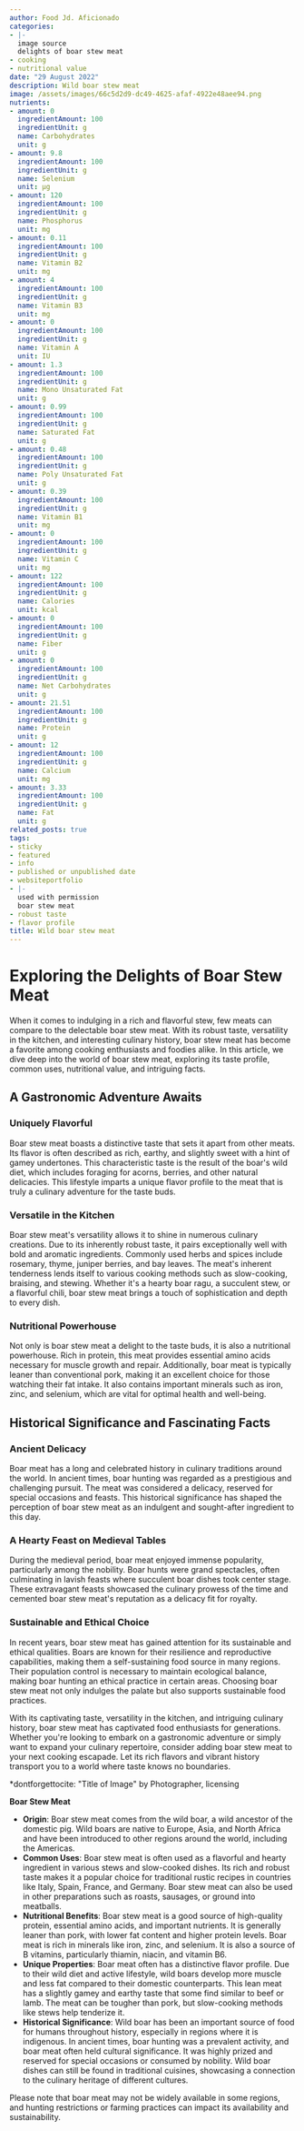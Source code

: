 ```yaml
---
author: Food Jd. Aficionado
categories:
- |-
  image source
  delights of boar stew meat
- cooking
- nutritional value
date: "29 August 2022"
description: Wild boar stew meat
image: /assets/images/66c5d2d9-dc49-4625-afaf-4922e48aee94.png
nutrients:
- amount: 0
  ingredientAmount: 100
  ingredientUnit: g
  name: Carbohydrates
  unit: g
- amount: 9.8
  ingredientAmount: 100
  ingredientUnit: g
  name: Selenium
  unit: µg
- amount: 120
  ingredientAmount: 100
  ingredientUnit: g
  name: Phosphorus
  unit: mg
- amount: 0.11
  ingredientAmount: 100
  ingredientUnit: g
  name: Vitamin B2
  unit: mg
- amount: 4
  ingredientAmount: 100
  ingredientUnit: g
  name: Vitamin B3
  unit: mg
- amount: 0
  ingredientAmount: 100
  ingredientUnit: g
  name: Vitamin A
  unit: IU
- amount: 1.3
  ingredientAmount: 100
  ingredientUnit: g
  name: Mono Unsaturated Fat
  unit: g
- amount: 0.99
  ingredientAmount: 100
  ingredientUnit: g
  name: Saturated Fat
  unit: g
- amount: 0.48
  ingredientAmount: 100
  ingredientUnit: g
  name: Poly Unsaturated Fat
  unit: g
- amount: 0.39
  ingredientAmount: 100
  ingredientUnit: g
  name: Vitamin B1
  unit: mg
- amount: 0
  ingredientAmount: 100
  ingredientUnit: g
  name: Vitamin C
  unit: mg
- amount: 122
  ingredientAmount: 100
  ingredientUnit: g
  name: Calories
  unit: kcal
- amount: 0
  ingredientAmount: 100
  ingredientUnit: g
  name: Fiber
  unit: g
- amount: 0
  ingredientAmount: 100
  ingredientUnit: g
  name: Net Carbohydrates
  unit: g
- amount: 21.51
  ingredientAmount: 100
  ingredientUnit: g
  name: Protein
  unit: g
- amount: 12
  ingredientAmount: 100
  ingredientUnit: g
  name: Calcium
  unit: mg
- amount: 3.33
  ingredientAmount: 100
  ingredientUnit: g
  name: Fat
  unit: g
related_posts: true
tags:
- sticky
- featured
- info
- published or unpublished date
- websiteportfolio
- |-
  used with permission
  boar stew meat
- robust taste
- flavor profile
title: Wild boar stew meat
---
```

# Exploring the Delights of Boar Stew Meat



When it comes to indulging in a rich and flavorful stew, few meats can compare to the delectable boar stew meat. With its robust taste, versatility in the kitchen, and interesting culinary history, boar stew meat has become a favorite among cooking enthusiasts and foodies alike. In this article, we dive deep into the world of boar stew meat, exploring its taste profile, common uses, nutritional value, and intriguing facts.

## A Gastronomic Adventure Awaits

### Uniquely Flavorful
Boar stew meat boasts a distinctive taste that sets it apart from other meats. Its flavor is often described as rich, earthy, and slightly sweet with a hint of gamey undertones. This characteristic taste is the result of the boar's wild diet, which includes foraging for acorns, berries, and other natural delicacies. This lifestyle imparts a unique flavor profile to the meat that is truly a culinary adventure for the taste buds.

### Versatile in the Kitchen
Boar stew meat's versatility allows it to shine in numerous culinary creations. Due to its inherently robust taste, it pairs exceptionally well with bold and aromatic ingredients. Commonly used herbs and spices include rosemary, thyme, juniper berries, and bay leaves. The meat's inherent tenderness lends itself to various cooking methods such as slow-cooking, braising, and stewing. Whether it's a hearty boar ragu, a succulent stew, or a flavorful chili, boar stew meat brings a touch of sophistication and depth to every dish.

### Nutritional Powerhouse
Not only is boar stew meat a delight to the taste buds, it is also a nutritional powerhouse. Rich in protein, this meat provides essential amino acids necessary for muscle growth and repair. Additionally, boar meat is typically leaner than conventional pork, making it an excellent choice for those watching their fat intake. It also contains important minerals such as iron, zinc, and selenium, which are vital for optimal health and well-being.

## Historical Significance and Fascinating Facts

### Ancient Delicacy
Boar meat has a long and celebrated history in culinary traditions around the world. In ancient times, boar hunting was regarded as a prestigious and challenging pursuit. The meat was considered a delicacy, reserved for special occasions and feasts. This historical significance has shaped the perception of boar stew meat as an indulgent and sought-after ingredient to this day.

### A Hearty Feast on Medieval Tables
During the medieval period, boar meat enjoyed immense popularity, particularly among the nobility. Boar hunts were grand spectacles, often culminating in lavish feasts where succulent boar dishes took center stage. These extravagant feasts showcased the culinary prowess of the time and cemented boar stew meat's reputation as a delicacy fit for royalty.

### Sustainable and Ethical Choice
In recent years, boar stew meat has gained attention for its sustainable and ethical qualities. Boars are known for their resilience and reproductive capabilities, making them a self-sustaining food source in many regions. Their population control is necessary to maintain ecological balance, making boar hunting an ethical practice in certain areas. Choosing boar stew meat not only indulges the palate but also supports sustainable food practices.

With its captivating taste, versatility in the kitchen, and intriguing culinary history, boar stew meat has captivated food enthusiasts for generations. Whether you're looking to embark on a gastronomic adventure or simply want to expand your culinary repertoire, consider adding boar stew meat to your next cooking escapade. Let its rich flavors and vibrant history transport you to a world where taste knows no boundaries.

*dontforgettocite: "Title of Image" by Photographer, licensing

**Boar Stew Meat**

- **Origin**: Boar stew meat comes from the wild boar, a wild ancestor of the domestic pig. Wild boars are native to Europe, Asia, and North Africa and have been introduced to other regions around the world, including the Americas.
- **Common Uses**: Boar stew meat is often used as a flavorful and hearty ingredient in various stews and slow-cooked dishes. Its rich and robust taste makes it a popular choice for traditional rustic recipes in countries like Italy, Spain, France, and Germany. Boar stew meat can also be used in other preparations such as roasts, sausages, or ground into meatballs.
- **Nutritional Benefits**: Boar stew meat is a good source of high-quality protein, essential amino acids, and important nutrients. It is generally leaner than pork, with lower fat content and higher protein levels. Boar meat is rich in minerals like iron, zinc, and selenium. It is also a source of B vitamins, particularly thiamin, niacin, and vitamin B6.
- **Unique Properties**: Boar meat often has a distinctive flavor profile. Due to their wild diet and active lifestyle, wild boars develop more muscle and less fat compared to their domestic counterparts. This lean meat has a slightly gamey and earthy taste that some find similar to beef or lamb. The meat can be tougher than pork, but slow-cooking methods like stews help tenderize it.
- **Historical Significance**: Wild boar has been an important source of food for humans throughout history, especially in regions where it is indigenous. In ancient times, boar hunting was a prevalent activity, and boar meat often held cultural significance. It was highly prized and reserved for special occasions or consumed by nobility. Wild boar dishes can still be found in traditional cuisines, showcasing a connection to the culinary heritage of different cultures.

Please note that boar meat may not be widely available in some regions, and hunting restrictions or farming practices can impact its availability and sustainability.
